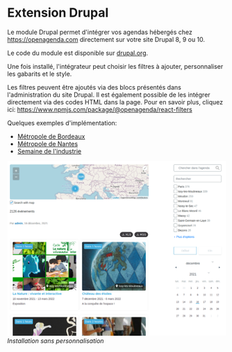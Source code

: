 # Extension Drupal

Le module Drupal permet d'intégrer vos agendas hébergés chez <https://openagenda.com> directement sur votre site Drupal 8, 9 ou 10.

Le code du module est disponible sur [drupal.org](https://www.drupal.org/project/openagenda).

Une fois installé, l'intégrateur peut choisir les filtres à ajouter, personnaliser les gabarits et le style.

Les filtres peuvent être ajoutés via des blocs présentés dans l'administration du site Drupal. Il est également possible de les intégrer directement via des codes HTML dans la page. Pour en savoir plus, cliquez ici: <https://www.npmjs.com/package/@openagenda/react-filters>

Quelques exemples d'implémentation:

* [Métropole de Bordeaux](https://www.bordeaux-metropole.fr/agenda)
* [Métropole de Nantes](https://metropole.nantes.fr/que-faire-nantes/agenda)
* [Semaine de l'industrie](https://www.entreprises.gouv.fr/semaine-de-lindustrie)

![Installation sans personnalisation](/assets/images/integration-drupal-b05d8d64de7a3294ab82bfd95bdbd94f.png) *Installation sans personnalisation*
